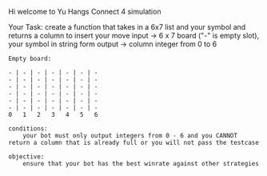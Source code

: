 Hi welcome to Yu Hangs Connect 4 simulation

Your Task:
    create a function that takes in a 6x7 list and your symbol and returns a column to insert your move
    input -> 6 x 7 board ("-" is empty slot), your symbol in string form
    output -> column integer from 0 to 6

    Empty board:

    - | - | - | - | - | - | -
    - | - | - | - | - | - | -
    - | - | - | - | - | - | -
    - | - | - | - | - | - | -
    - | - | - | - | - | - | -
    - | - | - | - | - | - | -
    0   1   2   3   4   5   6
    
    conditions:
        your bot must only output integers from 0 - 6 and you CANNOT return a column that is already full or you will not pass the testcase

    objective:
        ensure that your bot has the best winrate against other strategies
    

